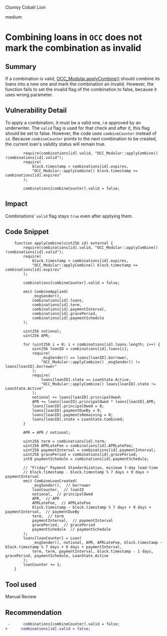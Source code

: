 Clumsy Cobalt Lion

medium

# Combining loans in `OCC` does not mark the combination as invalid

## Summary
If a combination is valid, [OCC_Modular.applyCombine()](https://github.com/sherlock-audit/2024-03-zivoe/blob/d4111645b19a1ad3ccc899bea073b6f19be04ccd/zivoe-core-foundry/src/lockers/OCC/OCC_Modular.sol#L749) should combine its loans into a new one and mark the combination an invalid. However, the function fails to set the invalid flag of the combination to false, because it uses wrong parameter.
## Vulnerability Detail
To apply a combination, it must be a valid one, i.e approved by an underwriter. The `valid` flag is used for that check and after it, this flag should be set to false. However, the code uses `combineCounter` instead of `id`. Because `combineCounter` points to the next combination to be created, the current loan's validity status will remain true.

```solidity
        require(combinations[id].valid, "OCC_Modular::applyCombine() !combinations[id].valid");
        require(
            block.timestamp < combinations[id].expires, 
            "OCC_Modular::applyCombine() block.timestamp >= combinations[id].expires"
        );

        combinations[combineCounter].valid = false;
```
## Impact
Combinations' `valid` flag stays `true` even after applying them.
## Code Snippet
```solidity
    function applyCombine(uint256 id) external {
        require(combinations[id].valid, "OCC_Modular::applyCombine() !combinations[id].valid");
        require(
            block.timestamp < combinations[id].expires, 
            "OCC_Modular::applyCombine() block.timestamp >= combinations[id].expires"
        );

        combinations[combineCounter].valid = false;

        emit CombineApplied(
            _msgSender(),
            combinations[id].loans, 
            combinations[id].term,
            combinations[id].paymentInterval, 
            combinations[id].gracePeriod,
            combinations[id].paymentSchedule
        );

        uint256 notional;
        uint256 APR;
        
        for (uint256 i = 0; i < combinations[id].loans.length; i++) {
            uint256 loanID = combinations[id].loans[i];
            require(
                _msgSender() == loans[loanID].borrower, 
                "OCC_Modular::applyCombine() _msgSender() != loans[loanID].borrower"
            );
            require(
                loans[loanID].state == LoanState.Active, 
                "OCC_Modular::applyCombine() loans[loanID].state != LoanState.Active"
            );
            notional += loans[loanID].principalOwed;
            APR += loans[loanID].principalOwed * loans[loanID].APR;
            loans[loanID].principalOwed = 0;
            loans[loanID].paymentDueBy = 0;
            loans[loanID].paymentsRemaining = 0;
            loans[loanID].state = LoanState.Combined;
        }

        APR = APR / notional;

        uint256 term = combinations[id].term;
        uint256 APRLateFee = combinations[id].APRLateFee;
        uint256 paymentInterval = combinations[id].paymentInterval;
        uint256 gracePeriod = combinations[id].gracePeriod;
        int8 paymentSchedule = combinations[id].paymentSchedule;
        
        // "Friday" Payment Standardization, minimum 7-day lead-time
        // block.timestamp - block.timestamp % 7 days + 9 days + paymentInterval
        emit CombineLoanCreated(
            _msgSender(),  // borrower
            loanCounter,  // loanID
            notional,  // principalOwed
            APR,  // APR
            APRLateFee,  // APRLateFee
            block.timestamp - block.timestamp % 7 days + 9 days + paymentInterval,  // paymentDueBy
            term,  // term
            paymentInterval,  // paymentInterval
            gracePeriod,  // gracePeriod
            paymentSchedule  // paymentSchedule
        );
        loans[loanCounter] = Loan(
            _msgSender(), notional, APR, APRLateFee, block.timestamp - block.timestamp % 7 days + 9 days + paymentInterval, 
            term, term, paymentInterval, block.timestamp - 1 days, gracePeriod, paymentSchedule, LoanState.Active
        );
        loanCounter += 1;
    }
```
## Tool used

Manual Review

## Recommendation
```diff
 -      combinations[combineCounter].valid = false;
+      combinations[id].valid = false;
```
